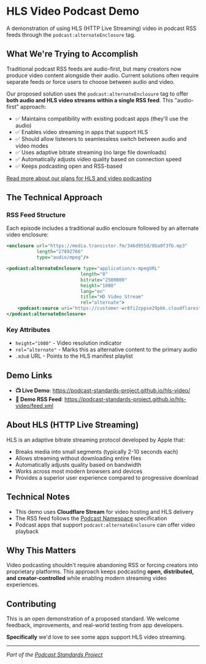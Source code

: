 # HLS Video Podcast Demo

A demonstration of using HLS (HTTP Live Streaming) video in podcast RSS feeds through the `podcast:alternateEnclosure` tag.

## What We're Trying to Accomplish

Traditional podcast RSS feeds are audio-first, but many creators now produce video content alongside their audio. Current solutions often require separate feeds or force users to choose between audio and video. 

Our proposed solution uses the `podcast:alternateEnclosure` tag to offer **both audio and HLS video streams within a single RSS feed**. This "audio-first" approach:

- ✅ Maintains compatibility with existing podcast apps (they'll use the audio)
- ✅ Enables video streaming in apps that support HLS
- ✅ Should allow listeners to seamlessless switch between audio and video modes
- ✅ Uses adaptive bitrate streaming (no large file downloads)
- ✅ Automatically adjusts video quality based on connection speed
- ✅ Keeps podcasting open and RSS-based

[Read more about our plans for HLS and video podcasting](https://podstandards.org/2025/05/27/a-new-paradigm-for-video-podcasts-hls-streaming/)

## The Technical Approach

### RSS Feed Structure

Each episode includes a traditional audio enclosure followed by an alternate video enclosure:

```xml
<enclosure url="https://media.transistor.fm/346d955d/8ba0f3fb.mp3" 
           length="27892766" 
           type="audio/mpeg"/>

<podcast:alternateEnclosure type="application/x-mpegURL" 
                           length="0" 
                           bitrate="2500000" 
                           height="1080" 
                           lang="en" 
                           title="HD Video Stream" 
                           rel="alternate">
    <podcast:source uri="https://customer-wr8fi2zppse29pbk.cloudflarestream.com/18e048e0c31c0c238b46ddf581b25174/manifest/video.m3u8"/>
</podcast:alternateEnclosure>
```

### Key Attributes

- `height="1080"` - Video resolution indicator
- `rel="alternate"` - Marks this as alternative content to the primary audio
- `.m3u8` URL - Points to the HLS manifest playlist

## Demo Links

- **📺 Live Demo**: https://podcast-standards-project.github.io/hls-video/
- **📡 Demo RSS Feed**: https://podcast-standards-project.github.io/hls-video/feed.xml

## About HLS (HTTP Live Streaming)

HLS is an adaptive bitrate streaming protocol developed by Apple that:

- Breaks media into small segments (typically 2-10 seconds each)
- Allows streaming without downloading entire files
- Automatically adjusts quality based on bandwidth
- Works across most modern browsers and devices
- Provides a superior user experience compared to progressive download

## Technical Notes

- This demo uses **Cloudflare Stream** for video hosting and HLS delivery
- The RSS feed follows the [Podcast Namespace](https://podcastindex.org/namespace/1.0) specification
- Podcast apps that support `podcast:alternateEnclosure` can offer video playback

## Why This Matters

Video podcasting shouldn't require abandoning RSS or forcing creators into proprietary platforms. This approach keeps podcasting **open, distributed, and creator-controlled** while enabling modern streaming video experiences.

## Contributing

This is an open demonstration of a proposed standard. We welcome feedback, improvements, and real-world testing from app developers.

**Specifically** we'd love to see some apps support HLS video streaming.

---

*Part of the [Podcast Standards Project](https://podstandards.org/)*
